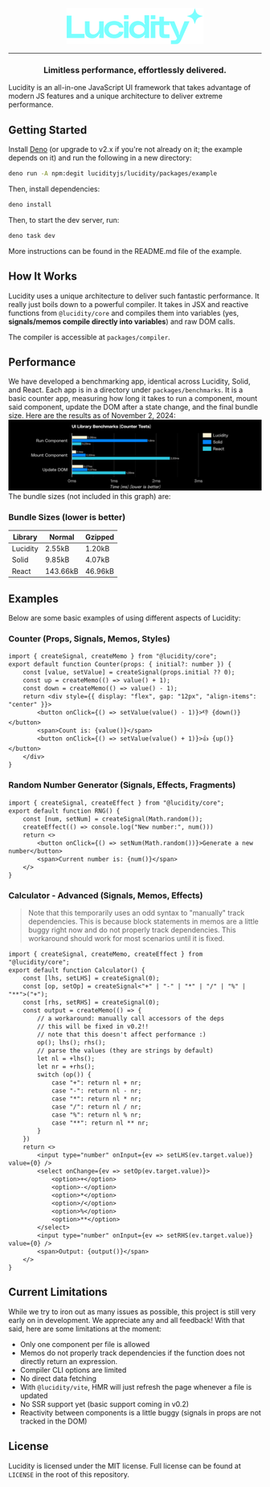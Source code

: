 <div align="center">
    <picture>
        <source srcset="./assets/dark.svg" media="(prefers-color-scheme: dark)">
        <img src="./assets/light.svg" height="72" alt="Lucidity logo">
    </picture>
</div>
<hr>
<h3 align="center">Limitless performance, effortlessly delivered.</h3>
Lucidity is an all-in-one JavaScript UI framework that takes advantage of modern JS features and a unique architecture to deliver extreme performance.

## Getting Started
Install [Deno](https://deno.com) (or upgrade to v2.x if you're not already on it; the example depends on it) and run the following in a new directory:
```sh
deno run -A npm:degit lucidityjs/lucidity/packages/example
```
Then, install dependencies:
```sh
deno install
```
Then, to start the dev server, run:
```sh
deno task dev
```
More instructions can be found in the README.md file of the example.

## How It Works
Lucidity uses a unique architecture to deliver such fantastic performance. It really just boils down to a powerful compiler. It takes in JSX and reactive functions from `@lucidity/core` and compiles them into variables (yes, **signals/memos compile directly into variables**) and raw DOM calls.

The compiler is accessible at `packages/compiler`.

## Performance
We have developed a benchmarking app, identical across Lucidity, Solid, and React. Each app is in a directory under `packages/benchmarks`. It is a basic counter app, measuring how long it takes to run a component, mount said component, update the DOM after a state change, and the final bundle size.
Here are the results as of November 2, 2024:
![Benchmark results](/assets/perf-graph.png)
The bundle sizes (not included in this graph) are:
### Bundle Sizes (lower is better)
|Library|Normal|Gzipped|
|-|-|-|
|Lucidity|2.55kB|1.20kB|
|Solid|9.85kB|4.07kB|
|React|143.66kB|46.96kB|

## Examples
Below are some basic examples of using different aspects of Lucidity:
### Counter (Props, Signals, Memos, Styles)
```tsx
import { createSignal, createMemo } from "@lucidity/core";
export default function Counter(props: { initial?: number }) {
    const [value, setValue] = createSignal(props.initial ?? 0);
    const up = createMemo(() => value() + 1);
    const down = createMemo(() => value() - 1);
    return <div style={{ display: "flex", gap: "12px", "align-items": "center" }}>
        <button onClick={() => setValue(value() - 1)}>👎 {down()}</button>
        <span>Count is: {value()}</span>
        <button onClick={() => setValue(value() + 1)}>👍 {up()}</button>
    </div>
}
```
### Random Number Generator (Signals, Effects, Fragments)
```tsx
import { createSignal, createEffect } from "@lucidity/core";
export default function RNG() {
    const [num, setNum] = createSignal(Math.random());
    createEffect(() => console.log("New number:", num()))
    return <>
        <button onClick={() => setNum(Math.random())}>Generate a new number</button> 
        <span>Current number is: {num()}</span>
    </>
}
```
### Calculator - Advanced (Signals, Memos, Effects)
> Note that this temporarily uses an odd syntax to "manually" track dependencies. This is because block statements in memos are a little buggy right now and do not properly track dependencies. This workaround should work for most scenarios until it is fixed.
```tsx
import { createSignal, createMemo, createEffect } from "@lucidity/core";
export default function Calculator() {
    const [lhs, setLHS] = createSignal(0);
    const [op, setOp] = createSignal<"+" | "-" | "*" | "/" | "%" | "**">("+");
    const [rhs, setRHS] = createSignal(0);
    const output = createMemo(() => {
        // a workaround: manually call accessors of the deps
        // this will be fixed in v0.2!!
        // note that this doesn't affect performance :)
        op(); lhs(); rhs();
        // parse the values (they are strings by default)
        let nl = +lhs();
        let nr = +rhs();
        switch (op()) {
            case "+": return nl + nr;
            case "-": return nl - nr;
            case "*": return nl * nr;
            case "/": return nl / nr;
            case "%": return nl % nr;
            case "**": return nl ** nr;
        }
    })
    return <>
        <input type="number" onInput={ev => setLHS(ev.target.value)} value={0} />
        <select onChange={ev => setOp(ev.target.value)}>
            <option>+</option>
            <option>-</option>
            <option>*</option>
            <option>/</option>
            <option>%</option>
            <option>**</option>
        </select>
        <input type="number" onInput={ev => setRHS(ev.target.value)} value={0} />
        <span>Output: {output()}</span>
    </>
}
```

## Current Limitations
While we try to iron out as many issues as possible, this project is still very early on in development. We appreciate any and all feedback! With that said, here are some limitations at the moment:
- Only one component per file is allowed
- Memos do not properly track dependencies if the function does not directly return an expression.
- Compiler CLI options are limited
- No direct data fetching 
- With `@lucidity/vite`, HMR will just refresh the page whenever a file is updated
- No SSR support yet (basic support coming in v0.2)
- Reactivity between components is a little buggy (signals in props are not tracked in the DOM)

## License
Lucidity is licensed under the MIT license. Full license can be found at `LICENSE` in the root of this repository.